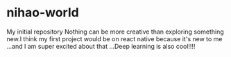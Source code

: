 # nihao-world
My initial repository
Nothing can be more creative than exploring something new.I think my first project would be on react native because it's new to me ...and I am super excited about that ...Deep learning is also cool!!!!
